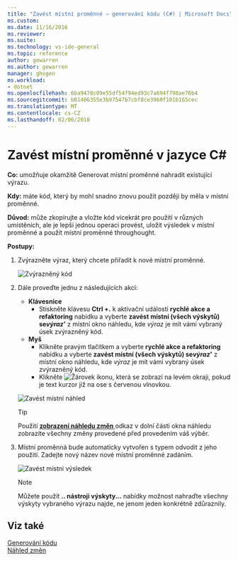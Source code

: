 ```yaml
---
title: "Zavést místní proměnné – generování kódu (C#) | Microsoft Docs"
ms.custom: 
ms.date: 11/16/2016
ms.reviewer: 
ms.suite: 
ms.technology: vs-ide-general
ms.topic: reference
author: gewarren
ms.author: gewarren
manager: ghogen
ms.workload:
- dotnet
ms.openlocfilehash: 6ba9478c09e55df54f94ed93c7a694f798ae76b4
ms.sourcegitcommit: b01406355e3b97547b7cbf8ce3960f101b165cec
ms.translationtype: MT
ms.contentlocale: cs-CZ
ms.lasthandoff: 02/06/2018
---
```

# <a name="introduce-a-local-variable-in-c"></a>Zavést místní proměnné v jazyce C# #

**Co:** umožňuje okamžitě Generovat místní proměnné nahradit existující výrazu.

**Kdy:** máte kód, který by mohl snadno znovu použít později by měla v místní proměnné.

**Důvod:** může zkopírujte a vložte kód vícekrát pro použití v různých umístěních, ale je lepší jednou operaci provést, uložit výsledek v místní proměnné a použít místní proměnné throughought.

**Postupy:**

1. Zvýrazněte výraz, který chcete přiřadit k nové místní proměnné.

   ![Zvýrazněný kód](media/local-highlight-cs.png)

1. Dále proveďte jednu z následujících akcí:
   * **Klávesnice**
     * Stiskněte klávesu **Ctrl +.** k aktivační události **rychlé akce a refaktoring** nabídku a vyberte **zavést místní (všech výskytů) se*výraz*'** z místní okno náhledu, kde *výraz* je mít vámi vybraný úsek zvýrazněný kód.
   * **Myš**
     * Klikněte pravým tlačítkem a vyberte **rychlé akce a refaktoring** nabídku a vyberte **zavést místní (všech výskytů) se*výraz*'** z místní okno náhledu, kde *výraz* je mít vámi vybraný úsek zvýrazněný kód.
     * Klikněte ![Žárovek](media/bulb-cs.png) ikonu, která se zobrazí na levém okraji, pokud je text kurzor již na ose s červenou vlnovkou.

   ![Zavést místní náhled](media/local-preview-cs.png)

   > [!TIP]
   > Použití [ **zobrazení náhledu změn** ](../../ide/preview-changes.md) odkaz v dolní části okna náhledu zobrazíte všechny změny provedené před provedením váš výběr.

1. Místní proměnná bude automaticky vytvořen s typem odvodit z jeho použití.  Zadejte nový název nové místní proměnné zadáním.

   ![Zavést místní výsledek](media/local-result-cs.png)

   > [!NOTE]
   > Můžete použít **.. nástroji výskyty...**  nabídky možnost nahraďte všechny výskyty vybraného výrazu najde, ne jenom jeden konkrétně zdůraznily.

## <a name="see-also"></a>Viz také

[Generování kódu](../code-generation-in-visual-studio.md)  
[Náhled změn](../../ide/preview-changes.md)
